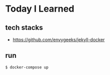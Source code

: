 Today I Learned
===============

## tech stacks

- https://github.com/envygeeks/jekyll-docker

## run

```bash
$ docker-compose up
```
